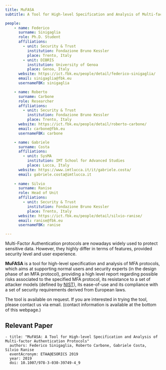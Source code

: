 ```yaml
---
title: MuFASA
subtitle: A Tool for High-level Specification and Analysis of Multi-factor Authentication Protocols

people:
    - name: Federico
      surname: Sinigaglia
      role: Ph.D. Student
      affiliations:
        - unit: Security & Trust
          institution: Fondazione Bruno Kessler
          place: Trento, Italy
        - unit: DIBRIS
          institution: University of Genoa
          place: Genoa, Italy
      website: https://ict.fbk.eu/people/detail/federico-sinigaglia/
      email: sinigaglia@fbk.eu
      usernameFBK: sinigaglia

    - name: Roberto
      surname: Carbone
      role: Researcher
      affiliations:
        - unit: Security & Trust
          institution: Fondazione Bruno Kessler
          place: Trento, Italy
      website: https://ict.fbk.eu/people/detail/roberto-carbone/
      email: carbone@fbk.eu
      usernameFBK: carbone

    - name: Gabriele
      surname: Costa
      affiliations:
        - unit: SysMA
          institution: IMT School for Advanced Studies
          place: Lucca, Italy
      website: https://www.imtlucca.it/it/gabriele.costa/
      email: gabriele.costa@imtlucca.it
      
    - name: Silvio
      surname: Ranise
      role: Head of Unit
      affiliations:
        - unit: Security & Trust
          institution: Fondazione Bruno Kessler
          place: Trento, Italy
      website: https://ict.fbk.eu/people/detail/silvio-ranise/
      email: ranise@fbk.eu
      usernameFBK: ranise

---
```


Multi-Factor Authentication protocols are nowadays widely used to protect sensitive data. However, they highly differ in terms of features, provided security level and user experience.

**MuFASA** is a tool for high-level specification and analysis of MFA protocols, which aims at supporting normal users and security experts (in the design phase of an MFA protocol), providing a high level report regarding possible risks associated to the specified MFA protocol, its resistance to a set of attacker models (defined by [NIST](https://www.google.com/url?q=https%3A%2F%2Fpages.nist.gov%2F800-63-3%2Fsp800-63b.html&sa=D&sntz=1&usg=AFQjCNEj0k6CXeZx8Gno3pNmIyYjtBCIpg)), its ease-of-use and its compliance with a set of security requirements derived from European laws.

The tool is available on request. If you are interested in trying the tool, please contact us via email. 
(contact information is available at the bottom of this webpage.)

## Relevant Paper
    - title: "MuFASA: A Tool for High-level Specification and Analysis of Multi-factor Authentication Protocols"
      authors: Federico Sinigaglia, Roberto Carbone, Gabriele Costa, Silvio Ranise
      eventAcronym: ETAA@ESORICS 2019
      year: 2019
      doi: 10.1007/978-3-030-39749-4_9